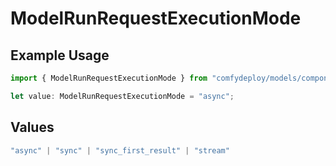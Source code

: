 # ModelRunRequestExecutionMode

## Example Usage

```typescript
import { ModelRunRequestExecutionMode } from "comfydeploy/models/components";

let value: ModelRunRequestExecutionMode = "async";
```

## Values

```typescript
"async" | "sync" | "sync_first_result" | "stream"
```
